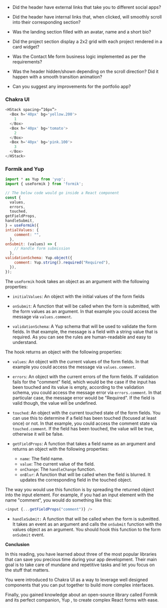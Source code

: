 - Did the header have external links that take you to different social apps?

- Did the header have internal links that, when clicked, will smoothly scroll into their corresponding section?

- Was the landing section filled with an avatar, name and a short bio?

- Did the project section display a 2x2 grid with each project rendered in a card widget?

- Was the Contact Me form business logic implemented as per the requirements?

- Was the header hidden/shown depending on the scroll direction? Did it happen with a smooth transition animation?

- Can you suggest any improvements for the portfolio app?


### Chakra UI
```js
<HStack spacing=”16px”>
  <Box h='40px' bg='yellow.200'>
    1
  </Box>
  <Box h='40px' bg='tomato'>
    2
  </Box>
  <Box h='40px' bg='pink.100'>
    3
  </Box>
</HStack>
```
### Formik and Yup

```js
import * as Yup from 'yup';
import { useFormik } from 'formik';

// The below code would go inside a React component
const {
  values,
  errors,
  touched,
getFieldProps,
handleSubmit,
} = useFormik({
intialValues: {
    comment: "",
  },
onSubmit: (values) => {
    // Handle form submission
  },
validationSchema: Yup.object({
    comment: Yup.string().required("Required"),
  }),
});
```

The `useFormik` hook takes an object as an argument with the following properties:

- `initialValues`: An object with the initial values of the form fields 

- `onSubmit`: A function that will be called when the form is submitted, with the form values as an argument. In that example you could access the message via `values.comment`.

- `validationSchema`: A Yup schema that will be used to validate the form fields. In that example, the message is a field with a string value that is required. As you can see the rules are human-readable and easy to understand. 

The hook returns an object with the following properties:

- `values`: An object with the current values of the form fields. In that example you could access the message via `values.comment`.

- `errors`: An object with the current errors of the form fields. If validation fails for the "comment" field, which would be the case if the input has been touched and its value is empty, according to the validation schema, you could access the message error via `errors.comment`. In that particular case, the message error would be "Required". If the field is valid though, the value will be undefined. 

- `touched`: An object with the current touched state of the form fields. You can use this to determine if a field has been touched (focused at least once) or not. In that example, you could access the comment state via `touched.comment`. If the field has been touched, the value will be true, otherwise it will be false. 

- `getFieldProps`: A function that takes a field name as an argument and returns an object with the following properties: 

    - `name`: The field name.
    - `value`: The current value of the field.
    - `onChange`: The `handleChange` function.
    - `onBlur`: A function that will be called when the field is blurred. It updates the corresponding field in the touched object. 


The way you would use this function is by spreading the returned object into the input element. For example, if you had an input element with the name "comment", you would do something like this:
```js
<input {...getFieldProps("comment")} />
```

- `handleSubmit:` A function that will be called when the form is submitted. It takes an event as an argument and calls the `onSubmit` function with the values object as an argument. You should hook this function to the form `onSubmit` event. 


**Conclusion**

In this reading, you have learned about three of the most popular libraries that can save you precious time during your app development. Their main goal is to take care of mundane and repetitive tasks and let you focus on the stuff that matters.

You were introduced to Chakra UI as a way to leverage well designed components that you can put together to build more complex interfaces.

Finally, you gained knowledge about an open-source library called Formik
 and its perfect companion, Yup
, to create complex React forms with ease.